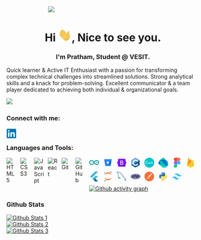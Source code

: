 <p align="center"><img src="https://media.tenor.com/images/49e8bbc5b4245a62076c898a713e8a28/tenor.gif" width="150" style="margin-right:100" />                    </p>
<h1 align="center">Hi <img src="https://raw.githubusercontent.com/ABSphreak/ABSphreak/master/gifs/Hi.gif" width="35" />, Nice to see you.</h1>
<h3 align="center">I'm Pratham, Student @ VESIT.</h3>

Quick learner & Active IT Enthusiast with a passion for transforming complex technical challenges into streamlined solutions. Strong analytical skills and a knack for problem-solving. Excellent communicator & a team player dedicated to achieving both individual & organizational goals.

[![](https://visitcount.itsvg.in/api?id=pratham2506&icon=0&color=0)](https://visitcount.itsvg.in)

 
### Connect with me:
<p align="left">
  <a href="https://www.linkedin.com/in/pratham-matkar-a2bb77257/" target="__blank"><img align="left" alt="LinkedIn" width="26px" src="https://github.com/devicons/devicon/blob/v2.16.0/icons/linkedin/linkedin-original.svg" style="padding-right:10px;" href="https://www.linkedin.com/in/pratham-matkar-a2bb77257/" /></a>
</p>
<br>
 
 
### Languages and Tools:
<img align="left" alt="HTML5" width="26px" src="https://cdn.jsdelivr.net/gh/devicons/devicon/icons/html5/html5-original.svg" style="padding-right:10px;margin-bottom:10px;" />
<img align="left" alt="CSS3" width="26px" src="https://cdn.jsdelivr.net/gh/devicons/devicon/icons/css3/css3-original.svg" style="padding-right:10px;margin-bottom:10px;" />
<img align="left" alt="JavaScript" width="26px" src="https://cdn.jsdelivr.net/gh/devicons/devicon/icons/javascript/javascript-original.svg" style="padding-right:10px;margin-bottom:10px;" />
<img align="left" alt="React" width="26px" src="https://cdn.jsdelivr.net/gh/devicons/devicon/icons/react/react-original.svg" style="padding-right:10px;margin-bottom:10px;" />
<img align="left" alt="Git" width="26px" src="https://cdn.jsdelivr.net/gh/devicons/devicon/icons/git/git-original.svg" style="padding-right:10px;margin-bottom:10px;" />
<img align="left" alt="GitHub" width="26px" src="https://user-images.githubusercontent.com/3369400/139447912-e0f43f33-6d9f-45f8-be46-2df5bbc91289.png" style="padding-right:10px;margin-bottom:10px;" />
<img align="left" alt="Arduino" width="26px" src="https://github.com/devicons/devicon/blob/v2.16.0/icons/arduino/arduino-original.svg" style="padding-right:10px;margin-bottom:10px;"/>
<img align="left" alt="Bitbucket" width="26px" src="https://github.com/devicons/devicon/blob/v2.16.0/icons/bitbucket/bitbucket-original.svg" style="padding-right:10px;margin-bottom:10px;"/>
<img align="left" alt="Bootstrap" width="26px" src="https://github.com/devicons/devicon/blob/v2.16.0/icons/bootstrap/bootstrap-original.svg" style="padding-right:10px;margin-bottom:10px;"/>
<img align="left" alt="C" width="26px" src="https://github.com/devicons/devicon/blob/v2.16.0/icons/c/c-original.svg" style="padding-right:10px;margin-bottom:10px;"/>
<img align="left" alt="Canva" width="26px" src="https://github.com/devicons/devicon/blob/v2.16.0/icons/canva/canva-original.svg" style="padding-right:10px;margin-bottom:10px;"/>
<img align="left" alt="Dart" width="26px" src="https://github.com/devicons/devicon/blob/v2.16.0/icons/dart/dart-original.svg" style="padding-right:10px;margin-bottom:10px;"/>
<img align="left" alt="Figma" width="26px" src="https://github.com/devicons/devicon/blob/v2.16.0/icons/figma/figma-original.svg" style="padding-right:10px;margin-bottom:10px;"/>
<img align="left" alt="Firebase" width="26px" src="https://github.com/devicons/devicon/blob/v2.16.0/icons/firebase/firebase-original.svg" style="padding-right:10px;margin-bottom:10px;"/>
<img align="left" alt="Flutter" width="26px" src="https://github.com/devicons/devicon/blob/v2.16.0/icons/flutter/flutter-original.svg" style="padding-right:10px;margin-bottom:10px;"/>
<img align="left" alt="Jupyter" width="26px" src="https://github.com/devicons/devicon/blob/v2.16.0/icons/jupyter/jupyter-original.svg" style="padding-right:10px;margin-bottom:10px;"/>
<img align="left" alt="MySQL" width="26px" src="https://github.com/devicons/devicon/blob/v2.16.0/icons/mysql/mysql-original.svg" style="padding-right:10px;margin-bottom:10px;"/>
<img align="left" alt="PHP" width="26px" src="https://github.com/devicons/devicon/blob/v2.16.0/icons/php/php-original.svg" style="padding-right:10px;margin-bottom:10px;"/>
<img align="left" alt="Postman" width="26px" src="https://github.com/devicons/devicon/blob/v2.16.0/icons/postman/postman-original.svg" style="padding-right:10px;margin-bottom:10px;"/>
<img align="left" alt="Python" width="26px" src="https://github.com/devicons/devicon/blob/v2.16.0/icons/python/python-original.svg" style="padding-right:10px;margin-bottom:10px;"/>
<img align="left" alt="Tailwind" width="26px" src="https://github.com/devicons/devicon/blob/v2.16.0/icons/tailwindcss/tailwindcss-original.svg" style="padding-right:10px;margin-bottom:10px;"/>






[![Github activity graph](https://github-readme-activity-graph.vercel.app/graph?username=pratham2506&theme=react-dark&hide_border=true&color=BDDFFF&line=6E93B5&point=BDDFFF)](https://github.com/pratham2506)

<h3>Github Stats</h3>
<a href="https://github-readme-stats.vercel.app/api?username=pratham2506&theme=vue-dark&hide_border=true&include_all_commits=false&count_private=false" target="_blank"><img alt="Github Stats 1" src="https://github-readme-stats.vercel.app/api?username=pratham2506&theme=vue-dark&hide_border=true&include_all_commits=false&count_private=false" /></a>
<br />
<a href="https://github-readme-streak-stats.herokuapp.com/?user=pratham2506&theme=vue-dark&hide_border=true" target="_blank"><img alt="Github Stats 2" src="https://github-readme-streak-stats.herokuapp.com/?user=pratham2506&theme=vue-dark&hide_border=true" /></a>
<br />
<a href="https://github-readme-stats.vercel.app/api/top-langs/?username=pratham2506&theme=vue-dark&hide_border=true&include_all_commits=false&count_private=false&layout=compact" target="_blank"><img alt="Github Stats 3" src="https://github-readme-stats.vercel.app/api/top-langs/?username=pratham2506&theme=vue-dark&hide_border=true&include_all_commits=false&count_private=false&layout=compact" /></a>
